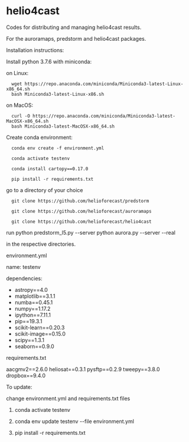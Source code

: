 # helio4cast
Codes for distributing and managing helio4cast results.

For the auroramaps, predstorm and helio4cast packages.


Installation instructions:

Install python 3.7.6 with miniconda:

on Linux:

	  wget https://repo.anaconda.com/miniconda/Miniconda3-latest-Linux-x86_64.sh
	  bash Miniconda3-latest-Linux-x86.sh

on MacOS:

	  curl -O https://repo.anaconda.com/miniconda/Miniconda3-latest-MacOSX-x86_64.sh
	  bash Miniconda3-latest-MacOSX-x86_64.sh


Create conda environment:

	  conda env create -f environment.yml

	  conda activate testenv

	  conda install cartopy==0.17.0

	  pip install -r requirements.txt
	  
go to a directory of your choice

	  git clone https://github.com/helioforecast/predstorm

	  git clone https://github.com/helioforecast/auroramaps

	  git clone https://github.com/helioforecast/helio4cast


run
	  python predstorm_l5.py --server
	  python aurora.py --server --real

in the respective directories.



environment.yml

name: testenv

dependencies:
  - astropy==4.0
  - matplotlib==3.1.1
  - numba==0.45.1
  - numpy==1.17.2
  - ipython==7.11.1
  - pip==19.3.1
  - scikit-learn==0.20.3
  - scikit-image==0.15.0
  - scipy==1.3.1
  - seaborn==0.9.0

requirements.txt

aacgmv2==2.6.0
heliosat==0.3.1
pysftp==0.2.9
tweepy==3.8.0
dropbox==9.4.0



To update:

change  environment.yml and requirements.txt files

1. conda activate testenv

2. conda env update testenv --file environment.yml 

3. pip install -r requirements.txt















